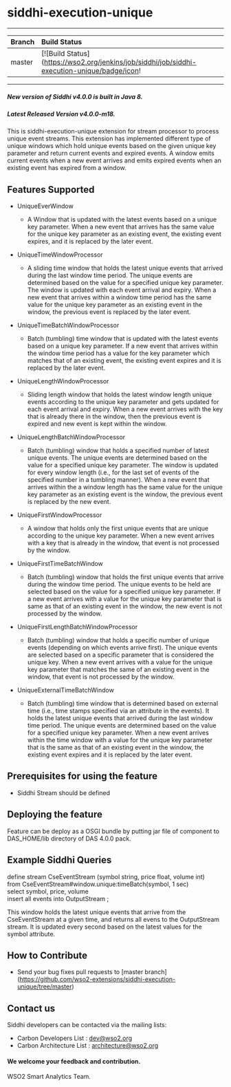 siddhi-execution-unique
======================================
---
|  Branch | Build Status |
| :------ |:------------ | 
| master  | [![Build Status] (https://wso2.org/jenkins/job/siddhi/job/siddhi-execution-unique/badge/icon!|https://wso2.org/jenkins/job/siddhi/job/siddhi-execution-unique/) |
---
##### New version of Siddhi v4.0.0 is built in Java 8.
##### Latest Released Version v4.0.0-m18.

This is siddhi-execution-unique extension for stream processor to process unique event streams.
This extension has implemented different type of unique windows which hold unique events based on the given unique key parameter and return current events and expired events.
A window emits current events when a new event arrives and emits expired events when an existing event has expired from a window.

Features Supported
------------------
 - UniqueEverWindow
   * A Window that is updated with the latest events based on a unique key parameter. 
      When a new event that arrives has the same value for the unique key parameter as an existing event,
      the existing event expires, and it is replaced by the later event. 
 - UniqueTimeWindowProcessor
   * A sliding time window that holds the latest unique events that arrived
     during the last window time period. The unique events are determined based on
     the value for a specified unique key parameter. The window is updated with each event arrival and expiry.
     When a new event that arrives within a window time period has the same value
     for the unique key parameter as an existing event in the window,
     the previous event is replaced by the later event.
 - UniqueTimeBatchWindowProcessor
   * Batch (tumbling) time window that is updated with the latest events based
     on a unique key parameter. If a new event that arrives within the window time period has a value for
     the key parameter which matches that of an existing event, the existing event expires and
     it is replaced by the later event. 
 - UniqueLengthWindowProcessor
   * Sliding length window that holds the latest window length unique events according
     to the unique key parameter and gets updated for each event arrival and expiry.
     When a new event arrives with the key that is already there in the window,
     then the previous event is expired and new event is kept within the window.
 - UniqueLengthBatchWindowProcessor
   * Batch (tumbling) window that holds a specified number of latest unique events.
     The unique events are determined based on the value for a specified unique key parameter.
     The window is updated for every window length (i.e., for the last set of events of
     the specified number in a tumbling manner). When a new event that arrives
     within the a window length has the same value for the unique key parameter
     as an existing event is the window, the previous event is replaced by the new event.

 - UniqueFirstWindowProcessor
   * A window that holds only the first unique events that are unique according to the unique
     key parameter. When a new event arrives with a key that is already in the window, 
     that event is not processed by the window.

 - UniqueFirstTimeBatchWindow
   * Batch (tumbling) window that holds the first unique events that
    arrive during the window time period. The unique events to be held are selected based 
    on the value for a specified unique key parameter. If a new event arrives with a value for
    the unique key parameter that is same as that of an existing event in the window,
    the new event is not processed by the window.
 - UniqueFirstLengthBatchWindowProcessor
   * Batch (tumbling) window that holds a specific number of unique events
    (depending on which events arrive first). The unique events are selected based on a specific parameter 
    that is considered the unique key. When a new event arrives with a value for the unique key parameter 
    that matches the same of an existing event in the window, that event is not processed by the window.
 - UniqueExternalTimeBatchWindow
   * Batch (tumbling) time window that is determined based on external time
     (i.e., time stamps specified via an attribute in the events).
     It holds the latest unique events that arrived during the last window time period.
     The unique events are determined based on the value for a specified unique key parameter.
     When a new event arrives within the time window with a value for the unique key parameter
     that is the same as that of an existing event in the window,
     the existing event expires and it is replaced by the later event.
 
  
     
 Prerequisites for using the feature
 ---------------------------------
 - Siddhi Stream should be defined

 
 Deploying the feature
 ---------------------
 Feature can be deploy as a OSGI bundle by putting jar file of component to DAS_HOME/lib directory of DAS 4.0.0 pack. 
 
 
 Example Siddhi Queries
 ----------------------
  define stream CseEventStream (symbol string, price float, volume int)   
  from CseEventStream#window.unique:timeBatch(symbol, 1 sec)  
  select symbol, price, volume  
  insert all events into OutputStream ;
  
  This window holds the latest unique events that arrive from the CseEventStream at a  given time,
  and returns all evens to the OutputStream stream. It is updated every  second based on the latest 
  values for the symbol attribute.
 
 
 How to Contribute
 ----------------
  * Send your bug fixes pull requests to [master branch] 
  (https://github.com/wso2-extensions/siddhi-execution-unique/tree/master) 

 Contact us 
 ---------
  Siddhi developers can be contacted via the mailing lists:
  * Carbon Developers List : dev@wso2.org
  * Carbon Architecture List : architecture@wso2.org

 #### We welcome your feedback and contribution.
 
 WSO2 Smart Analytics Team.


